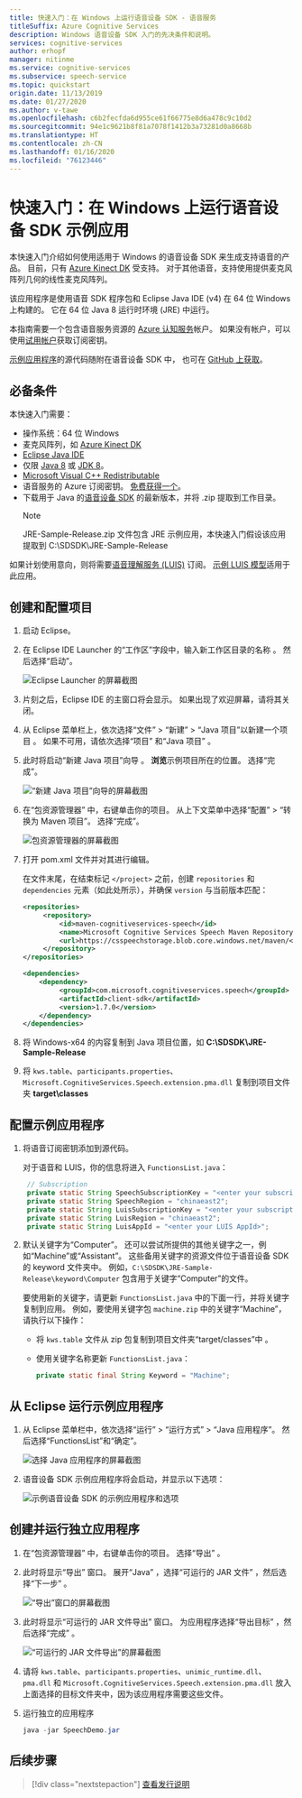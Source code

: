 ```yaml
---
title: 快速入门：在 Windows 上运行语音设备 SDK - 语音服务
titleSuffix: Azure Cognitive Services
description: Windows 语音设备 SDK 入门的先决条件和说明。
services: cognitive-services
author: erhopf
manager: nitinme
ms.service: cognitive-services
ms.subservice: speech-service
ms.topic: quickstart
origin.date: 11/13/2019
ms.date: 01/27/2020
ms.author: v-tawe
ms.openlocfilehash: c6b2fecfda6d955ce61f66775e8d6a478c9c10d2
ms.sourcegitcommit: 94e1c9621b8f81a7078f1412b3a73281d0a8668b
ms.translationtype: HT
ms.contentlocale: zh-CN
ms.lasthandoff: 01/16/2020
ms.locfileid: "76123446"
---
```

# <a name="quickstart-run-the-speech-devices-sdk-sample-app-on-windows"></a>快速入门：在 Windows 上运行语音设备 SDK 示例应用

本快速入门介绍如何使用适用于 Windows 的语音设备 SDK 来生成支持语音的产品。 目前，只有 [Azure Kinect DK](https://azure.microsoft.com/services/kinect-dk/) 受支持。 对于其他语音，支持使用提供麦克风阵列几何的线性麦克风阵列。

该应用程序是使用语音 SDK 程序包和 Eclipse Java IDE (v4) 在 64 位 Windows 上构建的。 它在 64 位 Java 8 运行时环境 (JRE) 中运行。

本指南需要一个包含语音服务资源的 [Azure 认知服务](get-started.md)帐户。 如果没有帐户，可以使用[试用帐户](https://www.azure.cn/pricing/1rmb-trial/)获取订阅密钥。

[示例应用程序](https://aka.ms/sdsdk-download-JRE)的源代码随附在语音设备 SDK 中， 也可在 [GitHub 上获取](https://github.com/Azure-Samples/Cognitive-Services-Speech-Devices-SDK)。

## <a name="prerequisites"></a>必备条件

本快速入门需要：

* 操作系统：64 位 Windows
* 麦克风阵列，如 [Azure Kinect DK](https://azure.microsoft.com/services/kinect-dk/)
* [Eclipse Java IDE](https://www.eclipse.org/downloads/)
* 仅限 [Java 8](https://www.oracle.com/technetwork/java/javase/downloads/jre8-downloads-2133155.html) 或 [JDK 8](https://www.oracle.com/technetwork/java/javase/downloads/index.html)。
* [Microsoft Visual C++ Redistributable](https://support.microsoft.com/help/2977003/the-latest-supported-visual-c-downloads)
* 语音服务的 Azure 订阅密钥。 [免费获得一个](get-started.md)。
* 下载用于 Java 的[语音设备 SDK](https://aka.ms/sdsdk-download-JRE) 的最新版本，并将 .zip 提取到工作目录。
   > [!NOTE]
   > JRE-Sample-Release.zip 文件包含 JRE 示例应用，本快速入门假设该应用提取到 C:\SDSDK\JRE-Sample-Release

<!-- Conversation Transcription is currently only available for "en-US" and "zh-CN", in the “chinaeast2” region. You must have a speech key in one of those regions to use Conversation Transcription. -->

如果计划使用意向，则将需要[语音理解服务 (LUIS)](https://docs.azure.cn/cognitive-services/LUIS/luis-how-to-azure-subscription) 订阅。 [示例 LUIS 模型](https://csspeechstorage.blob.core.windows.net/azure-kinect-dk/drop/LUIS-example.json)适用于此应用。

## <a name="create-and-configure-the-project"></a>创建和配置项目

1. 启动 Eclipse。

1. 在 Eclipse IDE Launcher 的“工作区”字段中，输入新工作区目录的名称   。 然后选择“启动”。 

   ![Eclipse Launcher 的屏幕截图](media/speech-devices-sdk/eclipse-launcher.png)

1. 片刻之后，Eclipse IDE 的主窗口将会显示。 如果出现了欢迎屏幕，请将其关闭。

1. 从 Eclipse 菜单栏上，依次选择“文件”   > “新建”   > “Java 项目”以新建一个项目  。 如果不可用，请依次选择“项目”  和“Java 项目”  。

1. 此时将启动“新建 Java 项目”向导  。 **浏览**示例项目所在的位置。 选择“完成”。 

   ![“新建 Java 项目”向导的屏幕截图](media/speech-devices-sdk/eclipse-new-java-project.png)

1. 在“包资源管理器”  中，右键单击你的项目。 从上下文菜单中选择“配置” > “转换为 Maven 项目”。   选择“完成”。 

   ![包资源管理器的屏幕截图](media/speech-devices-sdk/eclipse-convert-to-maven.png)

1. 打开 pom.xml 文件并对其进行编辑。

    在文件末尾，在结束标记 `</project>` 之前，创建 `repositories` 和 `dependencies` 元素（如此处所示），并确保 `version` 与当前版本匹配：
    ```xml    
    <repositories>
         <repository>
             <id>maven-cognitiveservices-speech</id>
             <name>Microsoft Cognitive Services Speech Maven Repository</name>
             <url>https://csspeechstorage.blob.core.windows.net/maven/</url>
         </repository>
    </repositories>
 
    <dependencies>
        <dependency>
             <groupId>com.microsoft.cognitiveservices.speech</groupId>
             <artifactId>client-sdk</artifactId>
             <version>1.7.0</version>
        </dependency>
    </dependencies>
   ```

1. 将 Windows-x64  的内容复制到 Java 项目位置，如 **C:\SDSDK\JRE-Sample-Release**

1. 将 `kws.table`、`participants.properties`、`Microsoft.CognitiveServices.Speech.extension.pma.dll` 复制到项目文件夹 **target\classes**

## <a name="configure-the-sample-application"></a>配置示例应用程序

1. 将语音订阅密钥添加到源代码。

   对于语音和 LUIS，你的信息将进入 `FunctionsList.java`：

   ```java
    // Subscription
    private static String SpeechSubscriptionKey = "<enter your subscription info here>";
    private static String SpeechRegion = "chinaeast2";
    private static String LuisSubscriptionKey = "<enter your subscription info here>";
    private static String LuisRegion = "chinaeast2";
    private static String LuisAppId = "<enter your LUIS AppId>";
   ```

   <!-- If you are using conversation transcription, your speech key and region information are also needed in `Cts.java`: -->

1. 默认关键字为“Computer”。 还可以尝试所提供的其他关键字之一，例如“Machine”或“Assistant”。 这些备用关键字的资源文件位于语音设备 SDK 的 keyword 文件夹中。 例如，`C:\SDSDK\JRE-Sample-Release\keyword\Computer` 包含用于关键字“Computer”的文件。

    <!-- > [!TIP] -->
    <!-- > You can also [create a custom keyword](speech-devices-sdk-create-kws.md). -->

    要使用新的关键字，请更新 `FunctionsList.java` 中的下面一行，并将关键字复制到应用。 例如，要使用关键字包 `machine.zip` 中的关键字“Machine”，请执行以下操作：

   * 将 `kws.table` 文件从 zip 包复制到项目文件夹“target/classes”中  。
   * 使用关键字名称更新 `FunctionsList.java`：

     ```java
     private static final String Keyword = "Machine";
     ```

## <a name="run-the-sample-application-from-eclipse"></a>从 Eclipse 运行示例应用程序

1. 从 Eclipse 菜单栏中，依次选择“运行”   > “运行方式”   >   “Java 应用程序”。 然后选择“FunctionsList”和“确定”。  

   ![选择 Java 应用程序的屏幕截图](media/speech-devices-sdk/eclipse-run-sample.png)

1. 语音设备 SDK 示例应用程序将会启动，并显示以下选项：

   ![示例语音设备 SDK 的示例应用程序和选项](media/speech-devices-sdk/java-sample-app-windows.png)

<!-- 1. Try the new **Conversation Transcription** demo. Start transcribing with **Session** > **Start**. By default everyone is a guest. However, if you have participant’s voice signatures they can be put into a file `participants.properties` in the project folder **target/classes**. To generate the voice signature, look at [Transcribe conversations (SDK)](how-to-use-conversation-transcription-service.md). -->

<!-- ![Demo Conversation Transcription application](media/speech-devices-sdk/cts-sample-app-windows.png) -->

## <a name="create-and-run-a-standalone-application"></a>创建并运行独立应用程序

1. 在“包资源管理器”  中，右键单击你的项目。 选择“导出”  。

1. 此时将显示“导出”  窗口。 展开“Java”  ，选择“可运行的 JAR 文件”  ，然后选择“下一步”  。

   ![“导出”窗口的屏幕截图](media/speech-devices-sdk/eclipse-export-windows.png)

1. 此时将显示“可运行的 JAR 文件导出”  窗口。 为应用程序选择“导出目标”  ，然后选择“完成”  。

   ![“可运行的 JAR 文件导出”的屏幕截图](media/speech-devices-sdk/eclipse-export-jar-windows.png)

1. 请将 `kws.table`、`participants.properties`、`unimic_runtime.dll`、`pma.dll` 和 `Microsoft.CognitiveServices.Speech.extension.pma.dll` 放入上面选择的目标文件夹中，因为该应用程序需要这些文件。

1. 运行独立的应用程序

   ```powershell
   java -jar SpeechDemo.jar
   ```

## <a name="next-steps"></a>后续步骤

> [!div class="nextstepaction"]
> [查看发行说明](devices-sdk-release-notes.md)
